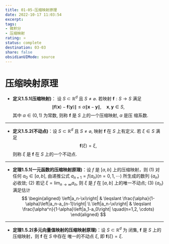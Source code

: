 ```yaml
---
title: 01-05-压缩映射原理
date: 2022-10-17 11:03:54
excerpt: 
tags: 
- 微积分
- 压缩映射
rating: ⭐
status: complete 
destination: 03-03
share: false
obsidianUIMode: source
---
```

# 压缩映射原理
- **定义1.5.1(压缩映射)**： 设 $S \subset \mathbb{R}^d$ 且 $S \neq \varnothing$. 若映射 $\mathbf{f}: S \rightarrow S$ 满足
$$
\|\mathbf{f}(\mathbf{x})-\mathbf{f}(\mathbf{y})\| \leq \alpha\|\mathbf{x}-\mathbf{y}\|, \quad \mathbf{x}, \mathbf{y} \in S,
$$
其中 $\alpha \in(0,1)$ 为常数, 则称 $\mathbf{f}$ 是 $S$ 上的一个压缩映射, $\alpha$ 是压 缩系数.
---
- **定义1.5.2(不动点)**：设 $S \subset \mathbb{R}^d$ 且 $S \neq \varnothing$, 映射 $\mathbf{f}$ 在 $S$ 上有定义. 若 $\xi \in S$ 满足
$$
\mathbf{f}(\xi)=\xi,
$$
则称 $\xi$ 是 $\mathbf{f}$ 在 $S$ 上的一个不动点.
---
- **定理1.5.1(一元函数的压缩映射原理)**：设 $f$ 是 $[a, b]$ 上的压缩映射，则
(1) 对任何 $a_0 \in[a, b]$, 由递推公式 $a_{n+1}=f\left(a_n\right)(n=0,1, \cdots)$ 所生成的数列 $\left\{a_n\right\}$ 必收敛;
(2) 若记 $\xi=\lim _{n \rightarrow \infty} a_n$, 则 $\xi$ 是 $f$ 在 $[a, b]$ 上的唯一不动点;
(3) $\left\{a_n\right\}$ 满足估计
$$
\begin{aligned}
\left|a_n-\xi\right| & \leqslant \frac{\alpha}{1-\alpha}\left|a_n-a_{n-1}\right| \\
\left|a_n-\xi\right| & \leqslant \frac{\alpha^n}{1-\alpha}\left|a_1-a_0\right| \quad(n=1,2, \cdots)
\end{aligned}
$$
---
- **定理1.5.2(多元向量值映射的压缩映射原理)**：设 $S \subset \mathbb{R}^d$ 为 闭集, $\mathbf{f}$ 是 $S$ 上的压缩映射，则 $\mathbf{f}$ 在 $S$ 中存在 唯一的不动点 $\xi$, 即 $\mathbf{f}(\xi)=\xi$.